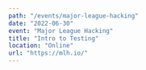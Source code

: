 ```yaml
---
path: "/events/major-league-hacking"
date: "2022-06-30"
event: "Major League Hacking"
title: "Intro to Testing"
location: "Online"
url: "https://mlh.io/"
---
```

